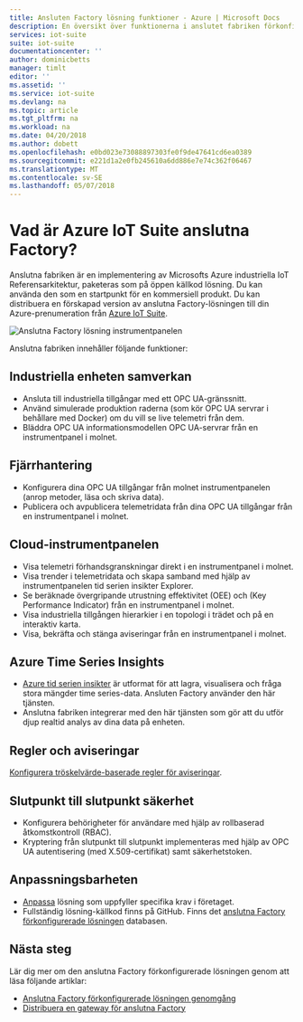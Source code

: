 ```yaml
---
title: Ansluten Factory lösning funktioner - Azure | Microsoft Docs
description: En översikt över funktionerna i anslutet fabriken förkonfigurerade lösningen.
services: iot-suite
suite: iot-suite
documentationcenter: ''
author: dominicbetts
manager: timlt
editor: ''
ms.assetid: ''
ms.service: iot-suite
ms.devlang: na
ms.topic: article
ms.tgt_pltfrm: na
ms.workload: na
ms.date: 04/20/2018
ms.author: dobett
ms.openlocfilehash: e0bd023e73088897303fe0f9de47641cd6ea0389
ms.sourcegitcommit: e221d1a2e0fb245610a6dd886e7e74c362f06467
ms.translationtype: MT
ms.contentlocale: sv-SE
ms.lasthandoff: 05/07/2018
---
```

# <a name="what-is-azure-iot-suite-connected-factory"></a>Vad är Azure IoT Suite anslutna Factory?

Anslutna fabriken är en implementering av Microsofts Azure industriella IoT Referensarkitektur, paketeras som på öppen källkod lösning. Du kan använda den som en startpunkt för en kommersiell produkt. Du kan distribuera en förskapad version av anslutna Factory-lösningen till din Azure-prenumeration från [Azure IoT Suite](https://www.azureiotsuite.com/#solutions/types/CF).

![Anslutna Factory lösning instrumentpanelen](media/iot-suite-connected-factory-features/dashboard.png)

Anslutna fabriken innehåller följande funktioner:

## <a name="industrial-device-interoperability"></a>Industriella enheten samverkan

- Ansluta till industriella tillgångar med ett OPC UA-gränssnitt.
- Använd simulerade produktion raderna (som kör OPC UA servrar i behållare med Docker) om du vill se live telemetri från dem.
- Bläddra OPC UA informationsmodellen OPC UA-servrar från en instrumentpanel i molnet.

## <a name="remote-management"></a>Fjärrhantering

- Konfigurera dina OPC UA tillgångar från molnet instrumentpanelen (anrop metoder, läsa och skriva data).
- Publicera och avpublicera telemetridata från dina OPC UA tillgångar från en instrumentpanel i molnet.

## <a name="cloud-dashboard"></a>Cloud-instrumentpanelen

- Visa telemetri förhandsgranskningar direkt i en instrumentpanel i molnet.
- Visa trender i telemetridata och skapa samband med hjälp av instrumentpanelen tid serien insikter Explorer.
- Se beräknade övergripande utrustning effektivitet (OEE) och (Key Performance Indicator) från en instrumentpanel i molnet.
- Visa industriella tillgången hierarkier i en topologi i trädet och på en interaktiv karta.
- Visa, bekräfta och stänga aviseringar från en instrumentpanel i molnet.

## <a name="azure-time-series-insights"></a>Azure Time Series Insights

- [Azure tid serien insikter](../time-series-insights/time-series-insights-overview.md) är utformat för att lagra, visualisera och fråga stora mängder time series-data. Ansluten Factory använder den här tjänsten.
- Anslutna fabriken integrerar med den här tjänsten som gör att du utför djup realtid analys av dina data på enheten.

## <a name="rules-and-alerts"></a>Regler och aviseringar

[Konfigurera tröskelvärde-baserade regler för aviseringar](iot-suite-connected-factory-configure.md).

## <a name="end-to-end-security"></a>Slutpunkt till slutpunkt säkerhet

- Konfigurera behörigheter för användare med hjälp av rollbaserad åtkomstkontroll (RBAC).
- Kryptering från slutpunkt till slutpunkt implementeras med hjälp av OPC UA autentisering (med X.509-certifikat) samt säkerhetstoken.

## <a name="customizability"></a>Anpassningsbarheten

- [Anpassa](iot-suite-v1-guidance-on-customizing-preconfigured-solutions.md) lösning som uppfyller specifika krav i företaget.
- Fullständig lösning-källkod finns på GitHub. Finns det [anslutna Factory förkonfigurerade lösningen](https://github.com/Azure/azure-iot-connected-factory) databasen.

## <a name="next-steps"></a>Nästa steg

Lär dig mer om den anslutna Factory förkonfigurerade lösningen genom att läsa följande artiklar:

* [Anslutna Factory förkonfigurerade lösningen genomgång](iot-suite-connected-factory-sample-walkthrough.md)
* [Distribuera en gateway för anslutna Factory]( iot-suite-connected-factory-gateway-deployment.md)
